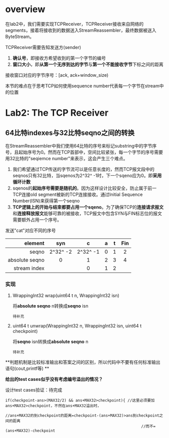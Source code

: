 # overview

在lab2中，我们需要实现TCPReceiver，TCPReceiver接收来自网络的segments，接着将接收到的数据送入StreamReassembler，最终数据被送入ByteStream。

TCPReceiver需要告知发送方(sender)

1. **确认号**，即接收方希望收到的第一个字节的编号
2. **窗口大小**，即**从第一个无序到达的字节**与**第一个不能接收字节**下标之间的距离

接收窗口对应的字节序号：[ack, ack+window_size)

本节的难点在于思考TCP如何使用sequence number代表每一个字节在stream中的位置

# Lab2: The TCP Receiver

## 64比特indexes与32比特seqno之间的转换

在StreamReassembler中我们使用64比特的序号来标记substring中的字节序号，且起始序号为0。然而在TCP首部中，空间比较紧张，每一个字节的序号需要用32比特的"seqiemce number"来表示，这会产生三个难点。

1. 我们希望通过TCP传送的字节流可以是任意长度的，然而TCP报文段中的seqnos只有32比特，当sqenos为2^32^ -1时，下一个sqeno应为0。即**采用循环计数**
2. sqenos的**起始序号需要是随机的**。因为这样设计比较安全，防止属于前一TCP连接old segment被新的TCP连接接收。通过Initial Sequence Number(ISN)来获得第一个seqno
3. **TCP逻辑上的开始与结束都要占用一个sqeno**。为了确保TCP的**连接请求报文**和**连接释放报文**能够可靠的被接收，TCP报文中包含SYN与FIN标志位的报文需要额外占用一个序号。

发送"cat"对应不同的序号

|        element |   syn    |    c     |  a   |  t   | Fin  |
| -------------: | :------: | :------: | :--: | :--: | :--: |
|          seqno | 2^32^ -2 | 2^32^ -1 |  0   |  1   |  2   |
| absolute seqno |    0     |    1     |  2   |  3   |  4   |
|   stream index |          |    0     |  1   |  2   |      |

### 实现

1. WrappingInt32 wrap(uint64 t n, WrappingInt32 isn)

   将**absolute seqno** n转换成**seqno** isn

   ```
   待补充
   ```

2. uint64 t unwrap(WrappingInt32 n, WrappingInt32 isn, uint64 t checkpoint)

      将**seqno** isn转换成**absolute seqno** n

   ```
   待补充
   ```


**判题机制是比较标准输出和答案之间的区别，所以代码中不要有任何标准输出语句(cout,printf等) **

**给出的test cases似乎没有考虑编号溢出的情况？**

设计test cases验证：待完成

```
if(checkpoint-ans>(MAX32/2) && ans+MAX32>checkpoint){ //这里必须要加ans+MAX32>checkpoint，不然在ans+MAX32溢出时，
                                                            //ans+MAX32的到checkpoint的距离=checkpoint-(ans+MAX32)>ans到checkpoint之间的距离
                                                            //而不=(ans+MAX32)-checkpoint
```

